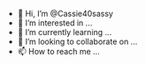 - 👋 Hi, I’m @Cassie40sassy
- 👀 I’m interested in ...
- 🌱 I’m currently learning ...
- 💞️ I’m looking to collaborate on ...
- 📫 How to reach me ...

<!---
Cassie40sassy/Cassie40sassy is a ✨ special ✨ repository because its `README.md` (this file) appears on your GitHub profile.
You can click the Preview link to take a look at your changes.
--->
